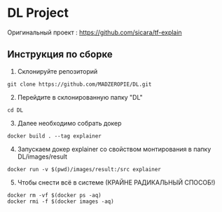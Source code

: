 # DL Project

Оригинальный проект : https://github.com/sicara/tf-explain


## Инструкция по сборке

1. Склонируйте репозиторий
```
git clone https://github.com/MADZEROPIE/DL.git
```
2. Перейдите в склонированную папку "DL"
```
cd DL
```
3. Далее необходимо собрать докер
```
docker build . --tag explainer
```
4. Запускаем докер explainer со свойством монтирования в папку DL/images/result
```
docker run -v $(pwd)/images/result:/src explainer
```
5. Чтобы снести всё в системе (КРАЙНЕ РАДИКАЛЬНЫЙ СПОСОБ!)
```
docker rm -vf $(docker ps -aq)
docker rmi -f $(docker images -aq)
```
